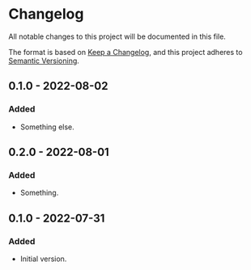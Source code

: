 # Changelog

All notable changes to this project will be documented in this file.

The format is based on [Keep a Changelog](https://keepachangelog.com/en/1.0.0/),
and this project adheres to [Semantic Versioning](https://semver.org/spec/v2.0.0.html).

## 0.1.0 - 2022-08-02

### Added

- Something else.

## 0.2.0 - 2022-08-01

### Added

- Something.

## 0.1.0 - 2022-07-31

### Added

- Initial version.
